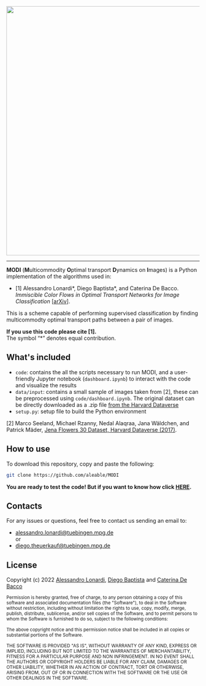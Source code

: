 <p align="center">
<a href=https://en.wikipedia.org/wiki/Amedeo_Modigliani><img src="https://user-images.githubusercontent.com/34717973/163191831-69d0a9d0-eadd-4bf4-bc65-836f2cda5fcb.png" width="650"></a>
</p>

___

**MODI** (**M**ulticommodity **O**ptimal transport **D**ynamics on **I**mages) is a Python implementation of the algorithms used in:

- [1] Alessandro Lonardi\*, Diego Baptista\*, and Caterina De Bacco. <i>Immiscible Color Flows in Optimal Transport Networks for Image Classification</i> [<a href="https://arxiv.org/abs/2205.02938">arXiv</a>].

This is a scheme capable of performing supervised classification by finding multicommodty optimal transport paths between a pair of images.

**If you use this code please cite [1].**<br/>
The symbol “*” denotes equal contribution.


## What's included

- ```code```: contains the all the scripts necessary to run MODI, and a user-friendly Jupyter notebook (```dashboard.ipynb```) to interact with the code and visualize the results
- ```data/input```: contains a small sample of images taken from [2], these can be preprocessed using ```code/dashboard.ipynb```. The original dataset can be directly downloaded as a .zip file [from the Harvard Dataverse](https://dataverse.harvard.edu/dataset.xhtml?persistentId=doi:10.7910/DVN/QDHYST)
- ```setup.py```: setup file to build the Python environment

[2]  Marco Seeland, Michael Rzanny, Nedal Alaqraa, Jana Wäldchen, and Patrick Mäder, [Jena Flowers 30 Dataset, Harvard Dataverse (2017)](https://doi.org/10.7910/DVN/QDHYST).

## How to use

To download this repository, copy and paste the following:

```bash
git clone https://github.com/aleable/MODI
```


**You are ready to test the code! But if you want to know how click [HERE](https://github.com/aleable/MODI/tree/main/code).**

## Contacts

For any issues or questions, feel free to contact us sending an email to:
- <a href="alessandro.lonardi@tuebingen.mpg.de">alessandro.lonardi@tuebingen.mpg.de</a><br/>
or
- <a href="diego.theuerkauf@tuebingen.mpg.de">diego.theuerkauf@tuebingen.mpg.de</a>

## License

Copyright (c) 2022 <a href="https://aleable.github.io/">Alessandro Lonardi</a>, <a href="https://github.com/diegoabt">Diego Baptista</a> and <a href="https://www.cdebacco.com/">Caterina De Bacco</a>

<sub>Permission is hereby granted, free of charge, to any person obtaining a copy of this software and associated documentation files (the "Software"), to deal in the Software without restriction, including without limitation the rights to use, copy, modify, merge, publish, distribute, sublicense, and/or sell copies of the Software, and to permit persons to whom the Software is furnished to do so, subject to the following conditions:</sub>

<sub>The above copyright notice and this permission notice shall be included in all copies or substantial portions of the Software.</sub>

<sub>THE SOFTWARE IS PROVIDED "AS IS", WITHOUT WARRANTY OF ANY KIND, EXPRESS OR IMPLIED, INCLUDING BUT NOT LIMITED TO THE WARRANTIES OF MERCHANTABILITY, FITNESS FOR A PARTICULAR PURPOSE AND NON INFRINGEMENT. IN NO EVENT SHALL THE AUTHORS OR COPYRIGHT HOLDERS BE LIABLE FOR ANY CLAIM, DAMAGES OR OTHER LIABILITY, WHETHER IN AN ACTION OF CONTRACT, TORT OR OTHERWISE, ARISING FROM, OUT OF OR IN CONNECTION WITH THE SOFTWARE OR THE USE OR OTHER DEALINGS IN THE SOFTWARE.</sub>
